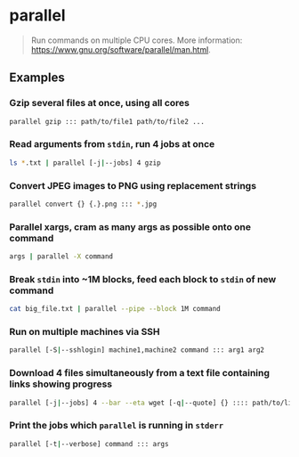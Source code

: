 # parallel

> Run commands on multiple CPU cores. More information: <https://www.gnu.org/software/parallel/man.html>.

## Examples

### Gzip several files at once, using all cores

```bash
parallel gzip ::: path/to/file1 path/to/file2 ...
```

### Read arguments from `stdin`, run 4 jobs at once

```bash
ls *.txt | parallel [-j|--jobs] 4 gzip
```

### Convert JPEG images to PNG using replacement strings

```bash
parallel convert {} {.}.png ::: *.jpg
```

### Parallel xargs, cram as many args as possible onto one command

```bash
args | parallel -X command
```

### Break `stdin` into ~1M blocks, feed each block to `stdin` of new command

```bash
cat big_file.txt | parallel --pipe --block 1M command
```

### Run on multiple machines via SSH

```bash
parallel [-S|--sshlogin] machine1,machine2 command ::: arg1 arg2
```

### Download 4 files simultaneously from a text file containing links showing progress

```bash
parallel [-j|--jobs] 4 --bar --eta wget [-q|--quote] {} :::: path/to/links.txt
```

### Print the jobs which `parallel` is running in `stderr`

```bash
parallel [-t|--verbose] command ::: args
```
